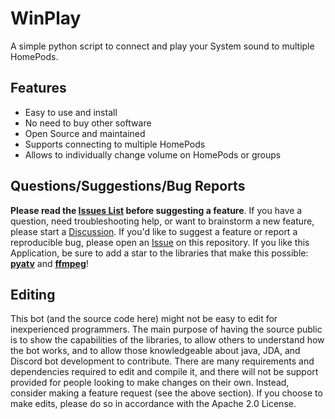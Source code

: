 # WinPlay
A simple python script to connect and play your System sound to multiple HomePods.

## Features
  * Easy to use and install
  * No need to buy other software
  * Open Source and maintained
  * Supports connecting to multiple HomePods
  * Allows to individually change volume on HomePods or groups

## Questions/Suggestions/Bug Reports
**Please read the [Issues List](https://github.com/xXxNIKIxXx/WinPlay/issues) before suggesting a feature**. If you have a question, need troubleshooting help, or want to brainstorm a new feature, please start a [Discussion](https://github.com/xXxNIKIxXx/WinPlay/discussions). If you'd like to suggest a feature or report a reproducible bug, please open an [Issue](https://github.com/xXxNIKIxXx/WinPlay/issues) on this repository. If you like this Application, be sure to add a star to the libraries that make this possible: [**pyatv**](https://github.com/postlund/pyatv) and [**ffmpeg**](https://ffmpeg.org)!

## Editing
This bot (and the source code here) might not be easy to edit for inexperienced programmers. The main purpose of having the source public is to show the capabilities of the libraries, to allow others to understand how the bot works, and to allow those knowledgeable about java, JDA, and Discord bot development to contribute. There are many requirements and dependencies required to edit and compile it, and there will not be support provided for people looking to make changes on their own. Instead, consider making a feature request (see the above section). If you choose to make edits, please do so in accordance with the Apache 2.0 License.
